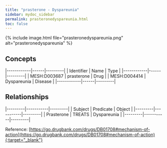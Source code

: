 ```yaml
---
title: "prasterone - Dyspareunia"
sidebar: mydoc_sidebar
permalink: prasteronedyspareunia.html
toc: false 
---
```


{% include image.html file="prasteronedyspareunia.png" alt="prasteronedyspareunia" %}

## Concepts

|------------|------|---------|
| Identifier | Name | Type    |
|------------|------|---------|
| MESH:D003687 | prasterone | Drug |
| MESH:D004414 | Dyspareunia | Disease |
|------------|------|---------|

## Relationships

|---------|-----------|---------|
| Subject | Predicate | Object  |
|---------|-----------|---------|
| Prasterone | TREATS | Dyspareunia |
|---------|-----------|---------|

Reference: [https://go.drugbank.com/drugs/DB01708#mechanism-of-action](https://go.drugbank.com/drugs/DB01708#mechanism-of-action){:target="_blank"}